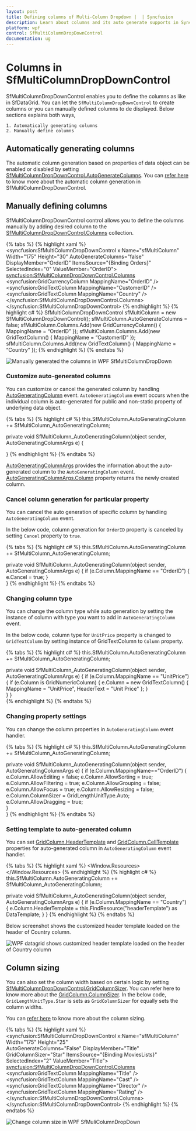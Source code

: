 ```yaml
---
layout: post
title: Defining columns of Multi-Column Dropdown |  | Syncfusion
description: Learn about columns and its auto generate supports in Syncfusion WPF SfMultiColumnDropDownControl (Multicolumn ComboBox) control and more details.
platform: wpf
control: SfMultiColumnDropDownControl
documentation: ug
---
```


# Columns in SfMultiColumnDropDownControl

SfMultiColumnDropDownControl enables you to define the columns as like in SfDataGrid. You can let the `SfMultiColumnDropDownControl` to create columns or you can manually defined columns to de displayed. Below sections explains both ways,
 
    1. Automatically generating columns
    2. Manually define columns
    
## Automatically generating columns

The automatic column generation based on properties of data object can be enabled or disabled by setting [SfMultiColumnDropDownControl.AutoGenerateColumns](https://help.syncfusion.com/cr/wpf/Syncfusion.UI.Xaml.Grid.SfMultiColumnDropDownControl.html#Syncfusion_UI_Xaml_Grid_SfMultiColumnDropDownControl_AutoGenerateColumns). 
You can [refer here](http://help.syncfusion.com/wpf/sfdatagrid/columns#defining-columns) to know more about the automatic column generation in SfMultiColumnDropDownControl.

## Manually defining columns

SfMultiColumnDropDownControl control allows you to define the columns manually by adding desired column to the [SfMultiColumnDropDownControl.Columns](https://help.syncfusion.com/cr/wpf/Syncfusion.UI.Xaml.Grid.SfMultiColumnDropDownControl.html#Syncfusion_UI_Xaml_Grid_SfMultiColumnDropDownControl_Columns) collection.

{% tabs %}
{% highlight xaml %}
<syncfusion:SfMultiColumnDropDownControl x:Name="sfMultiColumn"
                                         Width="175"
                                         Height="30"
                                         AutoGenerateColumns="false"
                                         DisplayMember="OrderID"
                                         ItemsSource="{Binding Orders}"
                                         SelectedIndex="0"
                                         ValueMember="OrderID">
    <syncfusion:SfMultiColumnDropDownControl.Columns>
        <syncfusion:GridCurrencyColumn MappingName="OrderID" />
        <syncfusion:GridTextColumn MappingName="CustomerID" />
        <syncfusion:GridTextColumn MappingName="Country" />
    </syncfusion:SfMultiColumnDropDownControl.Columns>
</syncfusion:SfMultiColumnDropDownControl>
{% endhighlight %}
{% highlight c# %}
SfMultiColumnDropDownControl sfMultiColumn = new SfMultiColumnDropDownControl();
sfMultiColumn.AutoGenerateColumns = false;
sfMultiColumn.Columns.Add(new GridCurrencyColumn() { MappingName = “OrderID” });
sfMultiColumn.Columns.Add(new GridTextColumn() { MappingName = “CustomerID” });
sfMultiColumn.Columns.Add(new GridTextColumn() { MappingName = “Country” });
{% endhighlight %}
{% endtabs %}

![Manually generated the columns in WPF SfMultiColumnDropDown](Columns_images/Columns_img1.png)

### Customize auto-generated columns

You can customize or cancel the generated column by handling [AutoGeneratingColumn](https://help.syncfusion.com/cr/wpf/Syncfusion.UI.Xaml.Grid.SfMultiColumnDropDownControl.html#Syncfusion_UI_Xaml_Grid_SfMultiColumnDropDownControl_AutoGeneratingColumn) event. `AutoGeneratingColumn` event occurs when the individual column is auto-generated for public and non-static property of underlying data object.

{% tabs %}
{% highlight c# %}
this.SfMultiColumn.AutoGeneratingColumn += SfMultiColumn_AutoGeneratingColumn;

private void SfMultiColumn_AutoGeneratingColumn(object sender, AutoGeneratingColumnArgs e)
{
		
}
{% endhighlight %}
{% endtabs %}

[AutoGeneratingColumnArgs](http://help.syncfusion.com/cr/wpf/Syncfusion.UI.Xaml.Grid.AutoGeneratingColumnArgs.html) provides the information about the auto-generated column to the `AutoGeneratingColumn` event. [AutoGeneratingColumnArgs.Column](https://help.syncfusion.com/cr/wpf/Syncfusion.UI.Xaml.Grid.AutoGeneratingColumnArgs.html#Syncfusion_UI_Xaml_Grid_AutoGeneratingColumnArgs_Column) property returns the newly created column.

### Cancel column generation for particular property

You can cancel the auto generation of specific column by handling `AutoGeneratingColumn` event.

In the below code, column generation for `OrderID` property is canceled by setting `Cancel` property to `true`. 

{% tabs %}
{% highlight c# %}
this.SfMultiColumn.AutoGeneratingColumn += SfMultiColumn_AutoGeneratingColumn;

private void SfMultiColumn_AutoGeneratingColumn(object sender, AutoGeneratingColumnArgs e)
{
	if (e.Column.MappingName == "OrderID")
	{
		e.Cancel = true;
    }		
}
{% endhighlight %}
{% endtabs %}

### Changing column type

You can change the column type while auto generation by setting the instance of column with type you want to add in `AutoGeneratingColumn` event.

In the below code, column type for `UnitPrice` property is changed to `GridTextColumn` by setting instance of GridTextColumn to `Column` property. 

{% tabs %}
{% highlight c# %}
this.SfMultiColumn.AutoGeneratingColumn += SfMultiColumn_AutoGeneratingColumn;

private void SfMultiColumn_AutoGeneratingColumn(object sender, AutoGeneratingColumnArgs e)
{
	if (e.Column.MappingName == "UnitPrice")
	{
		if (e.Column is GridNumericColumn)
        {
            e.Column = new GridTextColumn() { MappingName = "UnitPrice", HeaderText = "Unit Price" };
        }       
    }
}     
{% endhighlight %}
{% endtabs %}

### Changing property settings

You can change the column properties in `AutoGeneratingColumn` event handler. 

{% tabs %}
{% highlight c# %}
this.SfMultiColumn.AutoGeneratingColumn += SfMultiColumn_AutoGeneratingColumn;

private void SfMultiColumn_AutoGeneratingColumn(object sender, AutoGeneratingColumnArgs e)
{
	if (e.Column.MappingName=="OrderID")
	{
		e.Column.AllowEditing = false;
		e.Column.AllowSorting = true;
		e.Column.AllowFiltering = true;
		e.Column.AllowGrouping = false;
		e.Column.AllowFocus = true;
		e.Column.AllowResizing = false;
		e.Column.ColumnSizer = GridLengthUnitType.Auto;
		e.Column.AllowDragging = true;        
	}	
}
{% endhighlight %}
{% endtabs %}

### Setting template to auto-generated column

You can set [GridColumn.HeaderTemplate](https://help.syncfusion.com/cr/wpf/Syncfusion.UI.Xaml.Grid.GridColumnBase.html#Syncfusion_UI_Xaml_Grid_GridColumnBase_HeaderTemplate) and [GridColumn.CellTemplate](https://help.syncfusion.com/cr/wpf/Syncfusion.UI.Xaml.Grid.GridColumnBase.html#Syncfusion_UI_Xaml_Grid_GridColumnBase_CellTemplate) properties for auto-generated column in `AutoGeneratingColumn` event handler. 

{% tabs %}
{% highlight xaml %}
<Window.Resources>
    <DataTemplate x:Key="headerTemplate">
        <TextBlock Text="{Binding}" TextWrapping="Wrap" Foreground="Red"/>
    </DataTemplate>
</Window.Resources>
{% endhighlight %}
{% highlight c# %}
this.SfMultiColumn.AutoGeneratingColumn += SfMultiColumn_AutoGeneratingColumn;

private void SfMultiColumn_AutoGeneratingColumn(object sender, AutoGeneratingColumnArgs e)
{
	if (e.Column.MappingName == "Country")
	{
		e.Column.HeaderTemplate = this.FindResource("headerTemplate") as DataTemplate;
	}
}
{% endhighlight %}
{% endtabs %}

Below screenshot shows the customized header template loaded on the header of Country column.

![WPF datagrid shows customized header template loaded on the header of Country column](Columns_images/Columns_img3.png)


## Column sizing

You can also set the column width based on certain logic by setting [SfMultiColumnDropDownControl.GridColumnSizer](https://help.syncfusion.com/cr/wpf/Syncfusion.UI.Xaml.Grid.SfMultiColumnDropDownControl.html#Syncfusion_UI_Xaml_Grid_SfMultiColumnDropDownControl_GridColumnSizer). You can refer here to know more about the [GridColumn.ColumnSizer](https://help.syncfusion.com/cr/wpf/Syncfusion.UI.Xaml.Grid.GridColumn.html#Syncfusion_UI_Xaml_Grid_GridColumn_ColumnSizer).
In the below code, `GridLengthUnitType.Star` is sets as `GridColumnSizer` for equally sets the column widths.

You can [refer here](http://help.syncfusion.com/wpf/sfdatagrid/columns#column-sizing) to know more about the column sizing.

{% tabs %}
{% highlight xaml %}
<syncfusion:SfMultiColumnDropDownControl x:Name="sfMultiColumn"
                                         Width="175"
                                         Height="25"                                            
                                         AutoGenerateColumns="False"
                                         DisplayMember="Title"
                                         GridColumnSizer="Star"
                                         ItemsSource="{Binding MoviesLists}"
                                         SelectedIndex="2"
                                         ValueMember="Title">
    <syncfusion:SfMultiColumnDropDownControl.Columns>
        <syncfusion:GridTextColumn MappingName="Title" />
        <syncfusion:GridTextColumn MappingName="Cast" />
        <syncfusion:GridTextColumn MappingName="Director" />
        <syncfusion:GridTextColumn MappingName="Rating" />
    </syncfusion:SfMultiColumnDropDownControl.Columns>
</syncfusion:SfMultiColumnDropDownControl>
{% endhighlight %}
{% endtabs %}

![Change column size in WPF SfMuliColumnDropDown](Columns_images/Columns_img2.png)

